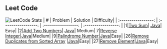 ## Leet Code
![LeetCode Stats](https://leetcard.jacoblin.cool/leveau10?theme=dark&font=Fira%20Mono)
| # | Problem | Solution | Difficulty| 
| :-----------------: | :-----------------: | :-----------------: | :-----------------: | 
|1|[Two Sum](https://leetcode.com/problems/two-sum/)| [Java](leetcode/1_TwoSum.java)| Easy|
|2|[Add Two Numbers](https://leetcode.com/problems/add-two-numbers/)| [Java](leetcode/2_AddTwoNumbers.java)| Medium|
7|[Reverse Integer](https://leetcode.com/problems/reverse-integer/)|[Java](leetcode/7_ReverseInteger.java)|Medium|
|9|[Palindrome Number](https://leetcode.com/problems/palindrome-number/)|[Java](leetcode/9_PalindromeNumber.java)|Easy|
|26|[Remove Duplicates from Sorted Array](https://leetcode.com/problems/remove-duplicates-from-sorted-array/) |[Java](leetcode/26_RemoveDuplicates.java)|Easy|
|27|[Remove Element](https://leetcode.com/problems/remove-element/)|[Java](leetcode/27_RemoveElement.java)|Easy|